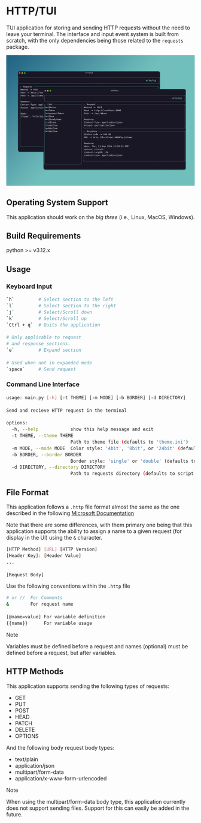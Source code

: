 # HTTP/TUI

TUI application for storing and sending HTTP requests
without the need to leave your terminal. The interface
and input event system is built from scratch, with the
only dependencies being those related to the `requests`
package.

![Demo](demo.png)

## Operating System Support

This application should work on the *big three*
(i.e., Linux, MacOS, Windows).

## Build Requirements
python >= v3.12.x

## Usage

### Keyboard Input

```sh
`h`         # Select section to the left
`l`         # Select section to the right
`j`         # Select/Scroll down
`k`         # Select/Scroll up
`Ctrl + q`  # Quits the application

# Only applicable to request
# and response sections.
`e`         # Expand section

# Used when not in expanded mode
`space`     # Send request
```

### Command Line Interface

```sh
usage: main.py [-h] [-t THEME] [-m MODE] [-b BORDER] [-d DIRECTORY]

Send and recieve HTTP request in the terminal

options:
  -h, --help            show this help message and exit
  -t THEME, --theme THEME
                        Path to theme file (defaults to 'theme.ini')
  -m MODE, --mode MODE  Color style: '4bit', '8bit', or '24bit' (defaults to '24bit')
  -b BORDER, --border BORDER
                        Border style: 'single' or 'double' (defaults to 'single')
  -d DIRECTORY, --directory DIRECTORY
                        Path to requests directory (defaults to script directory)
```

## File Format

This application follows a `.http` file format almost the same
as the one described in the following
[Microsoft Documentation](https://learn.microsoft.com/en-us/aspnet/core/test/http-files?view=aspnetcore-8.0)

Note that there are some differences, with them primary 
one being that this application supports the ability to
assign a name to a given request (for display in the UI)
using the `&` character.

```sh
[HTTP Method] [URL] [HTTP Version]
[Header Key]: [Header Value]
...

[Request Body]
```

Use the following conventions within the `.http` file
```sh
# or //  For Comments
&        For request name

[@name=value] For variable definition
{{name}}      For variable usage
```

>[!NOTE]
>Variables must be defined before a request
>and names (optional) must be defined before
> a request, but after variables.

## HTTP Methods

This application supports sending the following types of requests:
- GET
- PUT 
- POST 
- HEAD 
- PATCH 
- DELETE 
- OPTIONS

And the following body request body types:
- text/plain
- application/json
- multipart/form-data
- application/x-www-form-urlencoded

>[!NOTE]
> When using the multipart/form-data body type, this
> application currently does not support sending files.
> Support for this can easily be added in the future.

